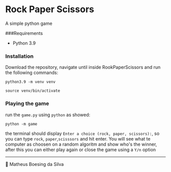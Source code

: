 # Rock Paper Scissors
A simple python game

###Requirements

- Python 3.9

### Installation

Download the repository, navigate until inside
RookPaperScissors and run the following commands:

```
python3.9 -m venv venv
```
```
source venv/bin/activate
```
### Playing the game

run the `game.py` using `python` as showed:
```
python -m game
```

the terminal should display `Enter a choice (rock, paper, scissors):`,
so you can type `rock`, `paper`,`scisssors` and hit enter.
You will see what te computer as choosen on a random algoritm
and show who's the winner, after this you can either play
again or close the game using a `Y/n` option
******
📝 Matheus Boesing da Silva